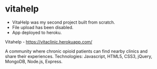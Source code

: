 # vitahelp

- VitaHelp was my second project built from scratch. 
- File upload has been disabled. 
- App deployed to heroku.

Vitahelp - https://vitaclinic.herokuapp.com/

A community where chronic opioid patients can find nearby clinics and share their experiences.
Technologies: Javascript, HTML5, CSS3, jQuery, MongoDB, Node.js, Express.
